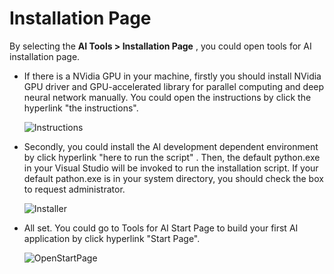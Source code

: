 # Installation Page

By selecting the **AI Tools > Installation Page** , you could open tools for AI installation page.

- If there is a NVidia GPU in your machine, firstly you should install NVidia GPU driver and GPU-accelerated library for parallel computing and deep neural network manually. You could open the instructions by click the hyperlink "the instructions".

   ![Instructions](./media/vs-installation-page/instructions.png)

- Secondly, you could install the AI development dependent environment by click hyperlink "here to run the script" . Then, the default python.exe in your Visual Studio will be invoked to run the installation script. If your default pathon.exe is in your system directory, you should check the box to request administrator.

   ![Installer](./media/vs-installation-page/installer.png)

- All set. You could go to Tools for AI Start Page to build your first AI application by click hyperlink "Start Page".

  ![OpenStartPage](./media/vs-installation-page/openStartPage.png)  
